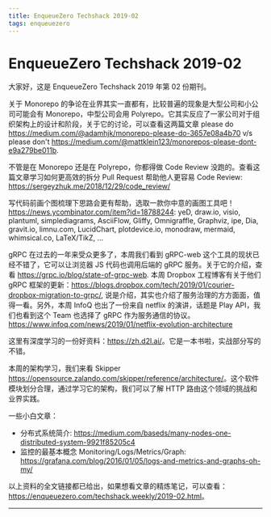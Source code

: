 ```yaml
---
title: EnqueueZero Techshack 2019-02
tags: enqueuezero
---
```


# EnqueueZero Techshack 2019-02

大家好，这是 EnqueueZero Techshack 2019 年第 02 份期刊。

关于 Monorepo 的争论在业界其实一直都有，比较普遍的现象是大型公司和小公司可能会有 Monorepo，中型公司会用 Polyrepo。它其实反应了一家公司对于组织架构上的设计和阶段，关于它的讨论，可以查看这两篇文章 please do <https://medium.com/@adamhjk/monorepo-please-do-3657e08a4b70> v/s please don't <https://medium.com/@mattklein123/monorepos-please-dont-e9a279be011b>.

不管是在 Monorepo 还是在 Polyrepo，你都得做 Code Review 没跑的。查看这篇文章学习如何更高效的拆分 Pull Request 帮助他人更容易 Code Review: <https://sergeyzhuk.me/2018/12/29/code_review/>

写代码前画个图梳理下思路会更有帮助，选取一款你中意的画图工具吧！<https://news.ycombinator.com/item?id=18788244>: yeD, draw.io, visio, plantuml, simplediagrams, AsciiFlow, Gliffy, Omnigraffle, Graphviz, ipe, Dia, gravit.io, limnu.com, LucidChart, plotdevice.io, monodraw, mermaid, whimsical.co, LaTeX/TikZ, ...

gRPC 在过去的一年来受众更多了，本周我们看到 gRPC-web 这个工具的现状已经不错了，它可以让浏览器 JS 代码也调用后端的 gRPC 服务。关于它的介绍，查看 <https://grpc.io/blog/state-of-grpc-web>. 本周 Dropbox 工程博客有关于他们 gRPC 框架的更新：<https://blogs.dropbox.com/tech/2019/01/courier-dropbox-migration-to-grpc/>, 说是介绍，其实也介绍了服务治理的方方面面，值得一看。另外，本周 InfoQ 也出了一份来自 netflix 的演讲，话题是 Play API，我们也看到这个 Team 也选择了 gRPC 作为服务通信的协议。<https://www.infoq.com/news/2019/01/netflix-evolution-architecture>

这里有深度学习的一份好资料：<https://zh.d2l.ai/>。它是一本书啦，实战部分写的不错。

本周的架构学习，我们来看 Skipper <https://opensource.zalando.com/skipper/reference/architecture/>。这个软件模块划分合理，通过学习它的架构，我们可以了解 HTTP 路由这个领域的挑战和业界实践。

一些小白文章：

* 分布式系统简介: <https://medium.com/baseds/many-nodes-one-distributed-system-9921f85205c4>
* 监控的最基本概念 Monitoring/Logs/Metrics/Graph: <https://grafana.com/blog/2016/01/05/logs-and-metrics-and-graphs-oh-my/>

以上资料的全文链接都已给出，如果想看文章的精炼笔记，可以查看：<https://enqueuezero.com/techshack.weekly/2019-02.html>。

---

<TechshackHeader />

